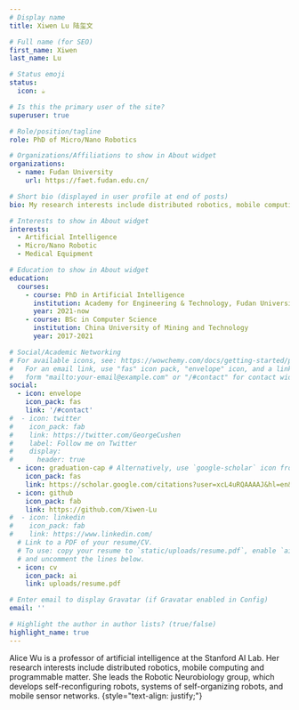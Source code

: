 ```yaml
---
# Display name
title: Xiwen Lu 陆玺文

# Full name (for SEO)
first_name: Xiwen
last_name: Lu

# Status emoji
status:
  icon: ☕️

# Is this the primary user of the site?
superuser: true

# Role/position/tagline
role: PhD of Micro/Nano Robotics

# Organizations/Affiliations to show in About widget
organizations:
  - name: Fudan University
    url: https://faet.fudan.edu.cn/

# Short bio (displayed in user profile at end of posts)
bio: My research interests include distributed robotics, mobile computing and programmable matter.

# Interests to show in About widget
interests:
  - Artificial Intelligence
  - Micro/Nano Robotic
  - Medical Equipment

# Education to show in About widget
education:
  courses:
    - course: PhD in Artificial Intelligence
      institution: Academy for Engineering & Technology, Fudan University
      year: 2021-now
    - course: BSc in Computer Science
      institution: China University of Mining and Technology
      year: 2017-2021

# Social/Academic Networking
# For available icons, see: https://wowchemy.com/docs/getting-started/page-builder/#icons
#   For an email link, use "fas" icon pack, "envelope" icon, and a link in the
#   form "mailto:your-email@example.com" or "/#contact" for contact widget.
social:
  - icon: envelope
    icon_pack: fas
    link: '/#contact'
#  - icon: twitter
#    icon_pack: fab
#    link: https://twitter.com/GeorgeCushen
#    label: Follow me on Twitter
#    display:
#      header: true
  - icon: graduation-cap # Alternatively, use `google-scholar` icon from `ai` icon pack
    icon_pack: fas
    link: https://scholar.google.com/citations?user=xcL4uRQAAAAJ&hl=en&oi=sra
  - icon: github
    icon_pack: fab
    link: https://github.com/Xiwen-Lu
#  - icon: linkedin
#    icon_pack: fab
#    link: https://www.linkedin.com/
  # Link to a PDF of your resume/CV.
  # To use: copy your resume to `static/uploads/resume.pdf`, enable `ai` icons in `params.yaml`,
  # and uncomment the lines below.
  - icon: cv
    icon_pack: ai
    link: uploads/resume.pdf

# Enter email to display Gravatar (if Gravatar enabled in Config)
email: ''

# Highlight the author in author lists? (true/false)
highlight_name: true
---
```


Alice Wu is a professor of artificial intelligence at the Stanford AI Lab. Her research interests include distributed robotics, mobile computing and programmable matter. She leads the Robotic Neurobiology group, which develops self-reconfiguring robots, systems of self-organizing robots, and mobile sensor networks.
{style="text-align: justify;"}

